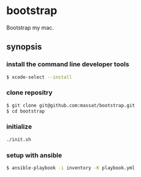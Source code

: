 bootstrap
=========

Bootstrap my mac.

synopsis
--------

### install the command line developer tools

```sh
$ xcode-select --install
```

### clone repositry

```sh
$ git clone git@github.com:massat/bootstrap.git
$ cd bootstrap
```

### initialize

```sh
./init.sh
```

### setup with ansible

```sh
$ ansible-playbook -i inventory -K playbook.yml
```
